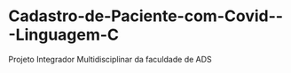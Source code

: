 # Cadastro-de-Paciente-com-Covid---Linguagem-C
Projeto Integrador Multidisciplinar da faculdade de ADS
